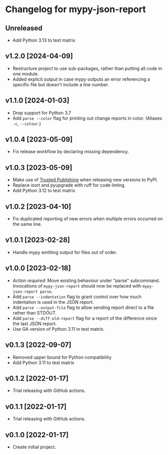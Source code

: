 # Changelog for mypy-json-report

## Unreleased

- Add Python 3.13 to test matrix

## v1.2.0 [2024-04-09]

- Restructure project to use sub-packages, rather than putting all code in one module.
- Added explicit output in case mypy outputs an error referencing a specific file but doesn't include a line number.

## v1.1.0 [2024-01-03]

- Drop support for Python 3.7
- Add `parse --color` flag for printing out change reports in color. (Aliases `-c`, `--colour`.)

## v1.0.4 [2023-05-09]

- Fix release workflow by declaring missing dependency.

## v1.0.3 [2023-05-09]

- Make use of [Trusted Publishing](https://blog.pypi.org/posts/2023-04-20-introducing-trusted-publishers/) when releasing new versions to PyPI.
- Replace isort and pyupgrade with ruff for code linting.
- Add Python 3.12 to test matrix

## v1.0.2 [2023-04-10]

- Fix duplicated reporting of new errors when multiple errors occurred on the same line.

## v1.0.1 [2023-02-28]

- Handle mypy emitting output for files out of order.

## v1.0.0 [2023-02-18]

- *Action required:* Move existing behaviour under "parse" subcommand.
  Invocations of `mypy-json-report` should now be replaced with `mypy-json-report parse`.
- Add `parse --indentation` flag to grant control over how much indentation is used in the JSON report.
- Add `parse --output-file` flag to allow sending report direct to a file rather than STDOUT.
- Add `parse --diff-old-report` flag for a report of the difference since the last JSON report.
- Use GA version of Python 3.11 in test matrix.

## v0.1.3 [2022-09-07]

- Removed upper bound for Python compatibility
- Add Python 3.11 to test matrix

## v0.1.2 [2022-01-17]

- Trial releasing with GitHub actions.

## v0.1.1 [2022-01-17]

- Trial releasing with GitHub actions.

## v0.1.0 [2022-01-17]

- Create initial project.
